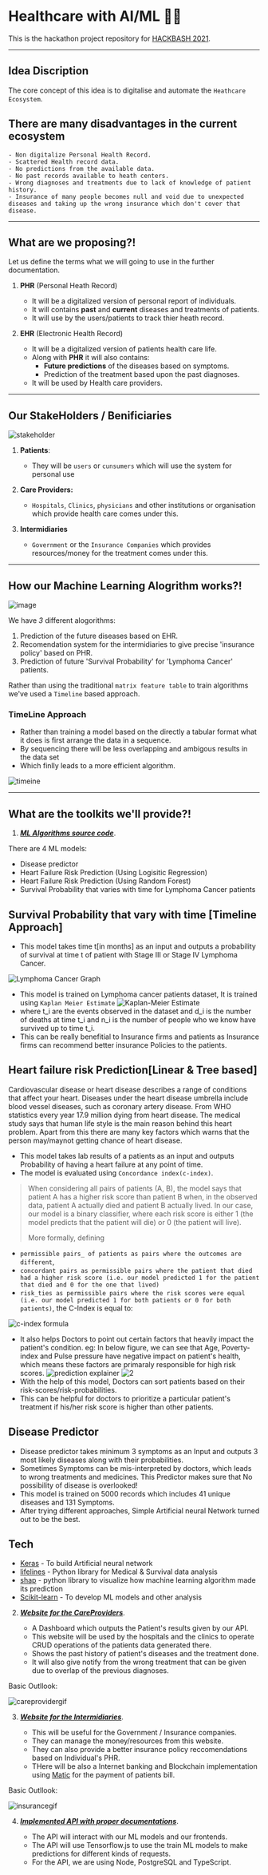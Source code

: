 # **Healthcare with AI/ML** 🥼🤖

This is the hackathon project repository for [HACKBASH 2021](https://dsc-hackbash-2021.web.app/).

---

## **Idea Discription**

The core concept of this idea is to digitalise and automate the `Heathcare Ecosystem`.

There are many disadvantages in the current ecosystem
--

    - Non digitalize Personal Health Record.
    - Scattered Health record data.
    - No predictions from the available data.
    - No past records available to heath centers.
    - Wrong diagnoses and treatments due to lack of knowledge of patient history.
    - Insurance of many people becomes null and void due to unexpected diseases and taking up the wrong insurance which don't cover that disease. 

---

## **What are we proposing?!**

Let us define the terms what we will going to use in the further documentation.

1. **PHR** (Personal Heath Record)
    - It will be a digitalized version of personal report of individuals.
    - It will contains **past** and **current** diseases and treatments of patients.
    - It will use by the users/patients to track thier heath record.

2. **EHR** (Electronic Health Record)
    - It will be a digitalized version of patients health care life.
    - Along with **PHR** it will also contains:
        - **Future predictions** of the diseases based on symptoms.
        - Prediction of the treatment based upon the past diagnoses.
    - It will be used by Health care providers.

---
## **Our StakeHolders / Benificiaries**

![stakeholder](https://user-images.githubusercontent.com/47498552/111021557-371ef780-83f3-11eb-8f3e-4665fd49e2b7.PNG)

1. **Patients**:
    - They will be `users` or `cunsumers` which will use the system for personal use

2. **Care Providers:**
    - `Hospitals`, `Clinics`, `physicians` and other institutions or organisation which provide health care comes under this.

3. **Intermidiaries**
    - `Government` or the `Insurance Companies` which provides resources/money for the treatment comes under this.

---

## **How our Machine Learning Alogrithm works?!**

![image](https://user-images.githubusercontent.com/47498552/111023180-9255e780-83fd-11eb-85d3-8e2867ed164e.png)

We have *3* different alogorithms:

1. Prediction of the future diseases based on EHR.
2. Recomendation system for the intermidiaries to give precise 'insurance policy' based on PHR.
3. Prediction of future 'Survival Probability' for 'Lymphoma Cancer' patients.

Rather than using the traditional `matrix feature table` to train algorithms we've used a `Timeline` based approach.

### TimeLine Approach

- Rather than training a model based on the directly a tabular format what it does is first arrange the data in a sequence.
- By sequencing there will be less overlapping and ambigous results in the data set
- Which finlly leads to a more efficient algorithm.
    
![timeine](https://user-images.githubusercontent.com/47498552/111022472-f7f3a500-83f8-11eb-9f5c-6a26fe439347.PNG)

---

## **What are the toolkits we'll provide?!**

1.  ***[ML Algorithms source code](https://github.com/Dhaiwat10/healthcare-ai-ml/tree/main/api)***.

There are 4 ML models:

- Disease predictor
- Heart Failure Risk Prediction (Using Logisitic Regression)
- Heart Failure Risk Prediction (Using Random Forest)
- Survival Probability that varies with time for Lymphoma Cancer patients

## Survival Probability that vary with time [Timeline Approach]

- This model takes time t[in months] as an input and outputs a probability of survival at time t of patient with Stage III or Stage IV Lymphoma Cancer.

![Lymphoma Cancer Graph](https://github.com/Dhaiwat10/healthcare-ai-ml/blob/main/ML%20models/Images/Lymphoma.png)
- This model is trained on Lymphoma cancer patients dataset, It is trained using `Kaplan Meier Estimate` 
![Kaplan-Meier Estimate](https://github.com/Dhaiwat10/healthcare-ai-ml/blob/main/ML%20models/Images/kaplan-meier-formula.png)
- where t_i are the events observed in the dataset and d_i is the number of deaths at time t_i and n_i is the number of people who we know have survived up to time t_i.
- This can be really benefitial to Insurance firms and patients as Insurance firms can recommend better insurance Policies to the patients.
 
## Heart failure risk Prediction[Linear & Tree based]

Cardiovascular disease or heart disease describes a range of conditions that affect your heart. Diseases under the heart disease umbrella include blood vessel diseases, such as coronary artery disease. From WHO statistics every year 17.9 million dying from heart disease. The medical study says that human life style is the main reason behind this heart problem. Apart from this there are many key factors which warns that the person may/maynot getting chance of heart disease.

- This model takes lab results of a patients as an input and outputs Probability of having a heart failure at any point of time.
- The model is evaluated using `Concordance index(c-index)`.
>When considering all pairs of patients (A, B), the model says that patient A has a higher risk score than patient B when, in the observed data, patient A actually died and patient B actually lived. In our case, our model is a binary classifier, where each risk score is either 1 (the model predicts that the patient will die) or 0 (the patient will live).
>
> More formally, defining 
- `permissible pairs_ of patients as pairs where the outcomes are different`, 
- `concordant pairs as permissible pairs where the patient that died had a higher risk score (i.e. our model predicted 1 for the patient that died and 0 for the one that lived)`
- `risk_ties as permissible pairs where the risk scores were equal (i.e. our model predicted 1 for both patients or 0 for both patients)`, the C-Index is equal to:
>
![c-index formula](https://github.com/Dhaiwat10/healthcare-ai-ml/blob/main/ML%20models/Images/cindex.png)
- It also helps Doctors to point out certain factors that heavily impact the patient's condition. eg: In below figure, we can see that Age, Poverty-index and Pulse pressure have negative impact on patient's health, which means these factors are primaraly responsible for high risk scores.
![prediction explainer](https://github.com/Dhaiwat10/healthcare-ai-ml/blob/main/ML%20models/Images/Figure.png)
![2](https://github.com/Dhaiwat10/healthcare-ai-ml/blob/main/ML%20models/Images/Figure(1).png)
- With the help of this model, Doctors can sort patients based on their risk-scores/risk-probabilities.
- This can be helpful for doctors to prioritize a particular patient's treatment if his/her risk score is higher than other patients.
  


## Disease Predictor

- Disease predictor takes minimum 3 symptoms as an Input and outputs 3 most likely diseases along with their probabilities. 
- Sometimes Symptoms can be mis-interpreted by doctors, which leads to wrong treatments and medicines. This Predictor makes sure that No possibility of disease is overlooked!
- This model is trained on 5000 records which includes 41 unique diseases and 131 Symptoms. 
- After trying different approaches, Simple Artificial neural Network turned out to be the best.





## Tech

- [Keras](https://keras.io/) - To build Artificial neural network
- [lifelines](https://lifelines.readthedocs.io/en/latest/) - Python library for Medical & Survival data analysis
- [shap](https://shap.readthedocs.io/en/latest/index.html) - python library to visualize how machine learning algorithm made its prediction
- [Scikit-learn](https://scikit-learn.org/stable/) - To develop ML models and other analysis

2. ***[Website for the CareProviders](https://healthcare-ai-ml-careprovider-o7hqyb8jm-dhaiwat10.vercel.app/)***.

    - A Dashboard which outputs the Patient's results given by our API.
    - This website will be used by the hospitals and the clinics to operate CRUD operations of the patients data generated there.
    - Shows the past history of patient's diseases and the treatment done.
    - It will also give notify from the wrong treatment that can be given due to overlap of the previous diagnoses.

Basic Outllook:

![careprovidergif](https://user-images.githubusercontent.com/47498552/111022893-c9c39480-83fb-11eb-919b-6e6e1be96f92.gif)

3. ***[Website for the Intermidiaries](https://healthcare-ai-ml-careprovider-cqida9hbj-dhaiwat10.vercel.app/)***.

    - This will be useful for the Government / Insurance companies.
    - They can manage the money/resources from this website.
    - They can also provide a better insurance policy reccomendations based on Individual's PHR.
    - THere will be also a Internet banking and Blockchain implementation using [Matic](https://matic.network/) for the payment of patients bill.

Basic Outllook:

![insurancegif](https://user-images.githubusercontent.com/47498552/111023034-ab11cd80-83fc-11eb-9874-f2bd96a2a9ac.gif)


4.  ***[Implemented API with proper documentations](https://github.com/Dhaiwat10/healthcare-ai-ml/tree/main/api)***.
    
    - The API will interact with our ML models and our frontends.
    - The API will use Tensorflow.js to use the train ML models to make predictions for different kinds of requests.
    - For the API, we are using Node, PostgreSQL and TypeScript.


